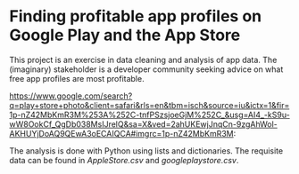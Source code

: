 # Finding profitable app profiles on Google Play and the App Store

This project is an exercise in data cleaning and analysis of app data. The (imaginary) stakeholder is a developer community seeking advice on what free app profiles are most profitable.  

https://www.google.com/search?q=play+store+photo&client=safari&rls=en&tbm=isch&source=iu&ictx=1&fir=1p-nZ42MbKmR3M%253A%252C-tnfPSzsjoeGjM%252C_&usg=AI4_-kS9u-wW8OokCf_QgDb038MsIJrelQ&sa=X&ved=2ahUKEwjJnqCn-9zgAhWol-AKHUYjDoAQ9QEwA3oECAIQCA#imgrc=1p-nZ42MbKmR3M:

The analysis is done with Python using lists and dictionaries. The requisite data can be found in *AppleStore.csv* and *googleplaystore.csv*.

